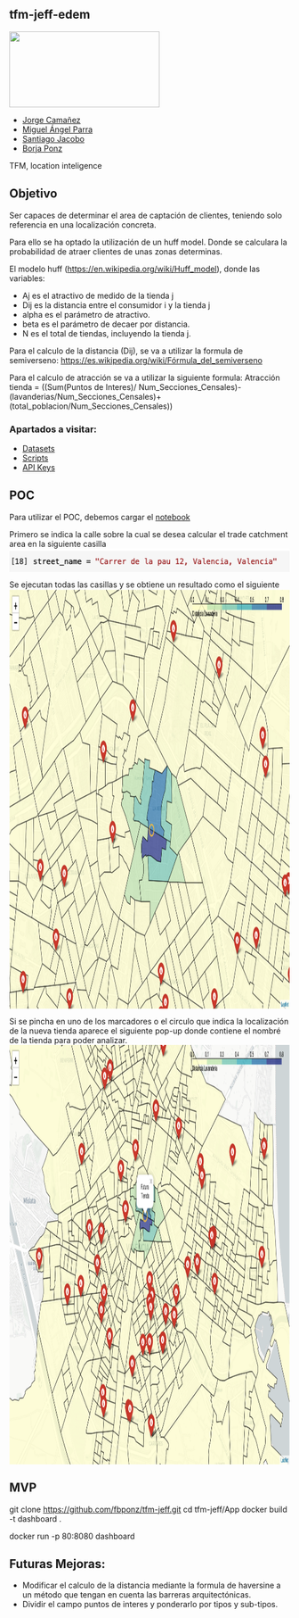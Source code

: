 ## tfm-jeff-edem
<img align="center" width="270" height="136" src="http://www.gepacv.org/wp-content/uploads/2017/01/EDEM-Logo--540x272.png">

* [Jorge Camañez](https://github.com/jcamcre)
* [Miguel Ángel Parra](https://github.com/MiguelAngelPR)
* [Santiago Jacobo](https://www.linkedin.com/in/santiagojacobo/)
* [Borja Ponz](https://github.com/fbponz)

TFM, location inteligence

## Objetivo 
Ser capaces de determinar el area de captación de clientes, teniendo solo referencia en una localización concreta.

Para ello se ha optado la utilización de un huff model. Donde se calculara la probabilidad de atraer clientes de unas zonas determinas. 

El modelo huff (https://en.wikipedia.org/wiki/Huff_model), donde las variables:

+ Aj es el atractivo de medido de la tienda j
+ Dij es la distancia entre el consumidor i y la tienda j
+ alpha es el parámetro de atractivo.
+ beta es el parámetro de decaer por distancia.
+ N es el total de tiendas, incluyendo la tienda j.

Para el calculo de la distancia (Dij), se va a utilizar la formula de semiverseno: https://es.wikipedia.org/wiki/Fórmula_del_semiverseno

Para el calculo de atracción se va a utilizar la siguiente formula:
Atracción tienda = ((Sum(Puntos de Interes)/ Num_Secciones_Censales)-(lavanderias/Num_Secciones_Censales)+(total_poblacion/Num_Secciones_Censales))

### Apartados a visitar:
+ [Datasets](/datasets)
+ [Scripts](/scripts)
+ [API Keys](/keys)

## POC

Para utilizar el POC, debemos cargar el [notebook](scripts/TFM_POC.ipynb)

Primero se indica la calle sobre la cual se desea calcular el trade catchment area en la siguiente casilla
<img align="center" width="532" height="42" src="/img/Trade_Catchment_Area_Street_Name.png">

Se ejecutan todas las casillas y se obtiene un resultado como el siguiente 
<img align="center" width="1253" height="752" src="/img/Trade_Catchment_Area.png">

Si se pincha en uno de los marcadores o el circulo que indica la localización de la nueva tienda aparece el siguiente pop-up donde contiene el nombré de la tienda para poder analizar.
<img align="center" width="1253" height="752" src="/img/Trade_Catchment_Area_Detalle.png">

## MVP
git clone https://github.com/fbponz/tfm-jeff.git
cd tfm-jeff/App
docker build -t dashboard .

docker run -p 80:8080 dashboard


## Futuras Mejoras:

+ Modificar el calculo de la distancia mediante la formula de haversine a un método que tengan en cuenta las barreras arquitectónicas.
+ Dividir el campo puntos de interes y ponderarlo por tipos y sub-tipos.



